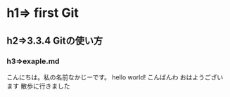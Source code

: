 # h1=> first Git
## h2=>3.3.4 Gitの使い方
### h3=>exaple.md

こんにちは。私の名前なかじーです。
hello world!
こんばんわ
おはようございます
散歩に行きました

